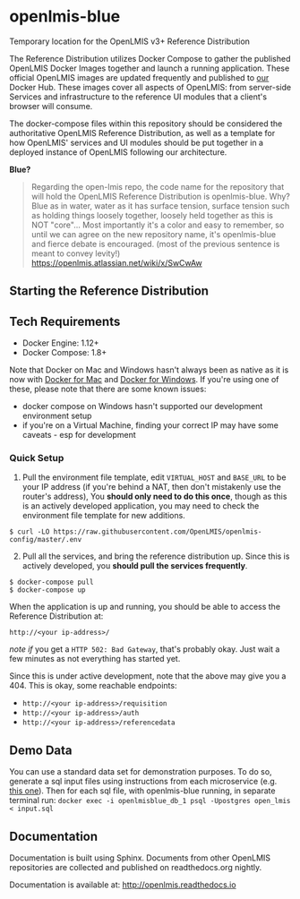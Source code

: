 # openlmis-blue
Temporary location for the OpenLMIS v3+ Reference Distribution

The Reference Distribution utilizes Docker Compose to gather the published OpenLMIS Docker Images together and
launch a running application.  These official OpenLMIS images are updated frequently and published to 
[our](https://hub.docker.com/u/openlmis/) Docker Hub. These images cover all aspects of OpenLMIS: from server-side
Services and infrastructure to the reference UI modules that a client's browser will consume.

The docker-compose files within this repository should be considered the authoritative OpenLMIS Reference Distribution,
as well as a template for how OpenLMIS' services and UI modules should be put together in a deployed instance of
OpenLMIS following our architecture.

**Blue?**
> Regarding the open-lmis repo, the code name for the repository that will hold the OpenLMIS Reference Distribution is openlmis-blue.
> Why?  Blue as in water, water as it has surface tension, surface tension such as holding things loosely together, loosely held together
> as this is NOT "core"...  Most importantly it's a color and easy to remember, so until we can agree on the new repository name, it's
> openlmis-blue and fierce debate is encouraged.  (most of the previous sentence is meant to convey levity!)
https://openlmis.atlassian.net/wiki/x/SwCwAw

## Starting the Reference Distribution

## Tech Requirements

* Docker Engine: 1.12+
* Docker Compose: 1.8+

Note that Docker on Mac and Windows hasn't always been as native as it is now with [Docker for Mac](https://www.docker.com/products/docker#/mac) 
and [Docker for Windows](https://www.docker.com/products/docker#/windows).  If you're using one of these, please note that there are some known issues:

* docker compose on Windows hasn't supported our development environment setup
* if you're on a Virtual Machine, finding your correct IP may have some caveats - esp for development


### Quick Setup

1. Pull the environment file template, edit `VIRTUAL_HOST` and `BASE_URL` to be your IP address (if you're behind a NAT, then don't mistakenly use the router's address),
You __should only need to do this once__, though as this is an actively developed application, you may need to check the environment file template for new additions.
  ```
  $ curl -LO https://raw.githubusercontent.com/OpenLMIS/openlmis-config/master/.env
  ```

2. Pull all the services, and bring the reference distribution up.  Since this is actively developed, you __should pull the services frequently__.
  ```
  $ docker-compose pull
  $ docker-compose up
  ```

When the application is up and running, you should be able to access the Reference Distribution at:

```
http://<your ip-address>/
```

_note if_ you get a `HTTP 502: Bad Gateway`, that's probably okay.  Just wait a few minutes as not everything has started yet.

Since this is under active development, note that the above may give you a 404.  This is okay, some reachable endpoints:

* `http://<your ip-address>/requisition`
* `http://<your ip-address>/auth`
* `http://<your ip-address>/referencedata`

## Demo Data
You can use a standard data set for demonstration purposes.
To do so, generate a sql input files using instructions from each microservice (e.g. [this one](https://github.com/OpenLMIS/openlmis-referencedata#demo-data)).
Then for each sql file, with openlmis-blue running, in separate terminal run:
`docker exec -i openlmisblue_db_1 psql -Upostgres open_lmis < input.sql`

## Documentation
Documentation is built using Sphinx. Documents from other OpenLMIS repositories are collected and published on readthedocs.org nightly.

Documentation is available at:
http://openlmis.readthedocs.io

